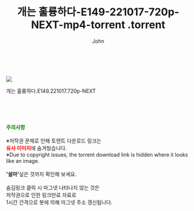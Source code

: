 ﻿---
layout: post
title:  "                   개는 훌륭하다-E149-221017-720p-NEXT-mp4-torrent                .torrent"
author: John
categories: [ TV ]
tags: [  ]
image: https://torrentrj58.com/uploadfile/full/476ddeb309b7e1d6755774f66d5067016a471ae7.jpg 
description: "                   개는 훌륭하다-E149-221017-720p-NEXT-mp4-torrent                 torrent 정보 공유"
toc: true
toc_sticky: true
---

<br>
<p><img src="https://torrentrj58.com/uploadfile/full/476ddeb309b7e1d6755774f66d5067016a471ae7.jpg"/></p>
 개는 훌륭하다.E149.221017.720p-NEXT  
    
<br><br><br>
<p data-ke-size="size16"><b><span style="color: green;">주의사항</span></b><br /><br />※저작권 문제로 인해 토렌트 다운로드 링크는<br /><b><span style="color: red;">유사 이미지</span></b>에 숨겨뒀습니다.<br />※Due to copyright issues, the torrent download link is hidden where it looks like an image.<br /><br /><b>'설마'</b>싶은 것까지 확인해 보세요.<br /><br />숨김링크 클릭 시 마그넷 나타나지 않는 것은<br />저작권으로 인한 링크만료 자료로<br />1시간 간격으로 봇에 의해 마그넷 주소 갱신됩니다.</p>
